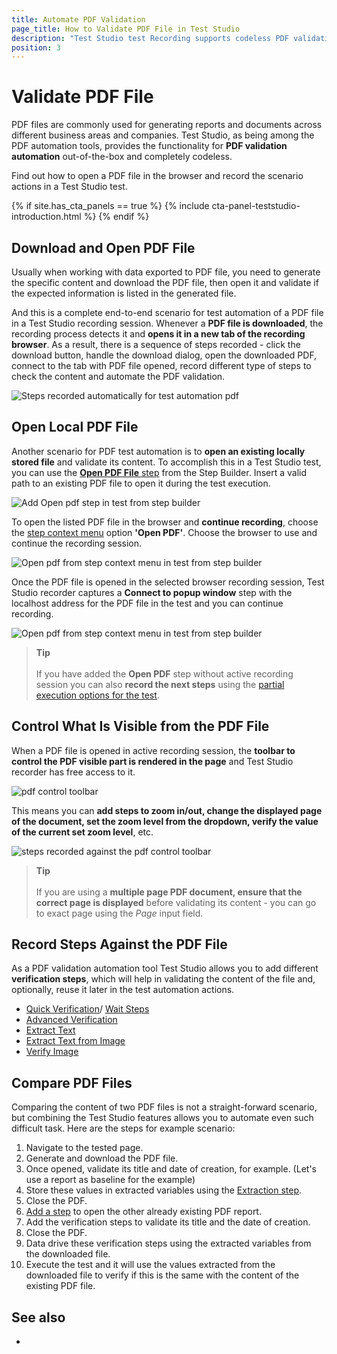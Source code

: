 ```yaml
---
title: Automate PDF Validation
page_title: How to Validate PDF File in Test Studio
description: "Test Studio test Recording supports codeless PDF validation codeless. Test automation pdf with Test Studio. validate the content of a PDF file in Test Studio test. Test Studio is among the pdf automation tools. Validate PDF content through codeless verifications for the text or images in PDF file in Test Studio tests. Compare two PDF files in Test Studio test. Open a PDF file in Test Studio test and read its content. During the test run there is a PDF file created and stored locally on the hard disc. I would like to open that one and read its content."
position: 3
---
```

# Validate PDF File

PDF files are commonly used for generating reports and documents across different business areas and companies. Test Studio, as being among the PDF automation tools, provides the functionality for __PDF validation automation__ out-of-the-box and completely codeless.

Find out how to open a PDF file in the browser and record the scenario actions in a Test Studio test.

{% if site.has_cta_panels == true %}
{% include cta-panel-teststudio-introduction.html %}
{% endif %}

## Download and Open PDF File

Usually when working with data exported to PDF file, you need to generate the specific content and download the PDF file, then open it and validate if the expected information is listed in the generated file.

And this is a complete end-to-end scenario for test automation of a PDF file in a Test Studio recording session. Whenever a __PDF file is downloaded__, the recording process detects it and __opens it in a new tab of the recording browser__. As a result, there is a sequence of steps recorded - click the download button, handle the download dialog, open the downloaded PDF, connect to the tab with PDF file opened, record different type of steps to check the content and automate the PDF validation.

![Steps recorded automatically for test automation pdf][1]

## Open Local PDF File

Another scenario for PDF test automation is to __open an existing locally stored file__ and validate its content. To accomplish this in a Test Studio test, you can use the <a href="/features/custom-steps/open-pdf" target="_blank">__Open PDF File__ step</a> from the Step Builder. Insert a valid path to an existing PDF file to open it during the test execution.

![Add Open pdf step in test from step builder][2]

To open the listed PDF file in the browser and __continue recording__, choose the <a href="/features/test-maintenance/test-step-context-menu" target="_blank">step context menu</a> option __'Open PDF'__. Choose the browser to use and continue the recording session.

![Open pdf from step context menu in test from step builder][2a]

Once the PDF file is opened in the selected browser recording session, Test Studio recorder captures a __Connect to popup window__ step with the localhost address for the PDF file in the test and you can continue recording.

![Open pdf from step context menu in test from step builder][2b]

> **Tip**
> <br>
> <br>
> If you have added the __Open PDF__ step without active recording session you can also __record the next steps__ using the <a href="/automated-tests/test-execution/partial-test-execution" target="_blank"> partial execution options for the test</a>.

## Control What Is Visible from the PDF File

When a PDF file is opened in active recording session, the __toolbar to control the PDF visible part is rendered in the page__ and Test Studio recorder has free access to it.

![pdf control toolbar][3]

This means you can __add steps to zoom in/out, change the displayed page of the document, set the zoom level from the dropdown, verify the value of the current set zoom level__, etc.

![steps recorded against the pdf control toolbar][4]

> **Tip**
> <br>
> <br>
> If you are using a __multiple page PDF document, ensure that the correct page is displayed__ before validating its content - you can go to exact page using the _Page_ input field.

## Record Steps Against the PDF File

As a PDF validation automation tool Test Studio allows you to add different __verification steps__, which will help in validating the content of the file and, optionally, reuse it later in the test automation actions.

* <a href="/features/recorder/advanced-recording-tools/element-steps/verifications/quick-verification" target="_blank">Quick Verification</a>/ <a href="/features/recorder/advanced-recording-tools/element-steps/verifications/wait" target="_blank">Wait Steps</a>
* <a href="/features/recorder/advanced-recording-tools/element-steps/verifications/advanced-verification" target="_blank">Advanced Verification</a>
* <a href="/features/recorder/advanced-recording-tools/element-steps/verifications/extraction" target="_blank">Extract Text</a>
* <a href="/features/recorder/advanced-recording-tools/element-steps/verifications/text-from-image" target="_blank">Extract Text from Image</a>
* <a href="/features/recorder/advanced-recording-tools/element-steps/verifications/image-verification" target="_blank">Verify Image</a>

## Compare PDF Files

Comparing the content of two PDF files is not a straight-forward scenario, but combining the Test Studio features allows you to automate even such difficult task. Here are the steps for example scenario:

1. Navigate to the tested page.
1. Generate and download the PDF file.
1. Once opened, validate its title and date of creation, for example. (Let's use a report as baseline for the example)
1. Store these values in extracted variables using the <a href="/features/recorder/advanced-recording-tools/element-steps/verifications/extraction" target="_blank">Extraction step</a>.
1. Close the PDF.
1. <a href="/features/custom-steps/open-pdf" target="_blank">Add a step</a> to open the other already existing PDF report.
1. Add the verification steps to validate its title and the date of creation.
1. Close the PDF.
1. Data drive these verification steps using the extracted variables from the downloaded file. 
1. Execute the test and it will use the values extracted from the downloaded file to verify if this is the same with the content of the existing PDF file.

## See also ##

* 

[1]: /img/automated-tests/recording/validate-pdf/fig1.png
[2]: /img/automated-tests/recording/validate-pdf/fig2.png
[2a]: /img/automated-tests/recording/validate-pdf/fig2a.png
[2b]: /img/automated-tests/recording/validate-pdf/fig2b.png
[3]: /img/automated-tests/recording/validate-pdf/fig3.png
[4]: /img/automated-tests/recording/validate-pdf/fig4.png
[5]: /img/automated-tests/recording/validate-pdf/fig5.png